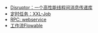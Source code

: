 * [Disruptor：一个高性能线程间消息传递库](disruptor/readme.md)
* [定时任务：XXL-Job](xxl-job.md)
* [RPC: webservice](webservice.md)
* [工作流Flowable](Flowable.md)

